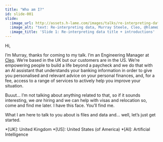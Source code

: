 ```yaml
---
title: "Who am I?"
id: slide-001
slide:
  :image_url: http://assets.h-lame.com/images/talks/re-interpreting-data/rubyconf-2023/slides/001.png
  :image_alt: "text: Re-interpreting data, Murray Steele, Cleo, @hlame@ruby.social, RubyConf San Diego ’23"
  :image_title: 'Slide 1: Re-interpreting data title + introductions'
---
```

Hi,

I’m Murray, thanks for coming to my talk.  I’m an Engineering Manager at [Cleo](https://meetcleo.com/).  We’re based in the UK but our customers are in the US.  We’re empowering people to build a life beyond a paycheck and we do that with an AI assistant that understands your banking information in order to give you personalised and relevant advice on your personal finances, and, for a fee, access to a range of services to actively help you improve your situation.

Buuut… I’m not talking about anything related to that, so if it sounds interesting, we _are_ hiring and we can help with visas and relocation so, come and find me later.  I have this face.  You’ll find me.

What I am here to talk to you about is files and data and… well, let’s just get started.

*[UK]: United Kingdom
*[US]: United States (of America)
*[AI]: Artificial Intelligence

